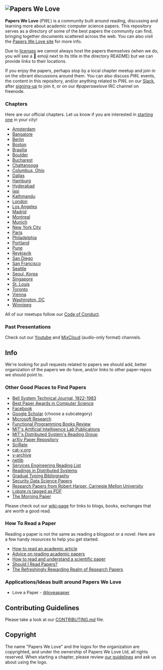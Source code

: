 ## ![Papers We Love](http://paperswelove.org/images/logo-top.svg)

**Papers We Love** (*PWL*) is a community built around reading, discussing and learning more about academic computer science papers. This repository serves as a directory of some of the best papers the community can find, bringing together documents scattered across the web. You can also visit the [Papers We Love site](http://paperswelove.org/) for more info.

Due to [licenses](https://github.com/papers-we-love/papers-we-love/blob/master/.github/CONTRIBUTING.md#respect-content-licenses) we cannot always host the papers themselves (when we do, you will see a :scroll: emoji next to its title in the directory README) but we can provide links to their locations.

If you enjoy the papers, perhaps stop by a local chapter meetup and join in on the vibrant discussions around them. You can also discuss *PWL* events, the content in this repository, and/or anything related to *PWL* on our [Slack](https://paperswelove.slack.com/messages/general/), after [signing-up](http://papersweloveslack.herokuapp.com/) to join it, or on our *#paperswelove* IRC channel on freenode. 

### Chapters

Here are our official chapters. Let us know if you are interested in [starting one](https://github.com/papers-we-love/papers-we-love/wiki/Creating-a-PWL-chapter) in your city!

* [Amsterdam](http://www.meetup.com/papers-we-love-amsterdam/)
* [Bangalore](http://www.meetup.com/Papers-we-love-Bangalore/)
* [Berlin](http://www.meetup.com/Papers-We-Love-Berlin/)
* [Boston](http://www.meetup.com/Papers-We-Love-Boston-Cambridge/)
* [Brasilia](http://www.meetup.com/papers-we-love-bsb)
* [Boulder](http://www.meetup.com/Papers-We-Love-Boulder/)
* [Bucharest](http://www.meetup.com/papers-we-love-bucharest/)
* [Chattanooga](http://www.meetup.com/Papers-We-Love-Chattanooga/)
* [Columbus, Ohio](http://www.meetup.com/Papers-We-Love-Columbus/)
* [Dallas](http://www.papersdallas.com/)
* [Hamburg](http://www.meetup.com/Papers-We-Love-Hamburg/)
* [Hyderabad](http://www.meetup.com/papers-we-love-hyderabad/)
* [Iasi](http://www.meetup.com/Papers-We-Love-Iasi/)
* [Kathmandu](https://www.facebook.com/groups/PapersWeLoveKathmandu/)
* [London](http://www.meetup.com/papers-we-love-london)
* [Los Angeles](http://www.meetup.com/papers-we-love-la)
* [Madrid](http://www.meetup.com/Papers-We-Love-Madrid/)
* [Montreal](http://www.meetup.com/Papers-We-Love-Montreal/)
* [Munich](http://www.meetup.com/Papers-We-Love-Munich/)
* [New York City](http://www.meetup.com/papers-we-love/)
* [Paris](http://www.meetup.com/Papers-We-Love-Paris/)
* [Philadelphia](http://www.meetup.com/Papers-We-Love-Philadelphia/)
* [Portland](http://www.meetup.com/Papers-We-Love-PDX/)
* [Pune](http://www.meetup.com/Doo-Things)
* [Reykjavík](http://www.meetup.com/Papers-We-Love-Reykjavik)
* [San Diego](http://www.meetup.com/Papers-We-Love-San-Diego/)
* [San Francisco](http://www.meetup.com/papers-we-love-too/)
* [Seattle](http://www.meetup.com/Papers-We-Love-Seattle/)
* [Seoul, Korea](http://www.meetup.com/seoul-tech-society)
* [Singapore](https://www.facebook.com/groups/paperswelovesg/)
* [St. Louis](http://www.meetup.com/Papers-We-Love-in-saint-louis/)
* [Toronto](http://www.meetup.com/Papers-We-Love-Toronto/)
* [Vienna](http://www.meetup.com/Papers-We-Love-Vienna/)
* [Washington, DC](http://www.meetup.com/Papers-We-Love-DC-NoVA/)
* [Winnipeg](http://www.meetup.com/Papers-We-Love-Winnipeg/)

All of our meetups follow our [Code of Conduct](CODE_OF_CONDUCT.md).

### Past Presentations

Check out our [Youtube](https://www.youtube.com/user/PapersWeLove) and [MixCloud](https://www.mixcloud.com/paperswelove/) (audio-only format) channels.

## Info

We're looking for pull requests related to papers we should add, better organization of the papers we do have, and/or links to other paper-repos we should point to.

### Other Good Places to Find Papers

* [Bell System Technical Journal, 1922-1983](https://www.alcatel-lucent.com/bell-labs-journals)
* [Best Paper Awards in Computer Science](http://jeffhuang.com/best_paper_awards.html)
* [Facebook](https://www.facebook.com/publications)
* [Google Scholar](http://scholar.google.com/citations?view_op=top_venues&hl=en&vq=eng) (choose a subcategory)
* [Microsoft Research](http://research.microsoft.com/apps/catalog/default.aspx?t=publications)
* [Functional Programming Books Review](http://alexott.net/en/fp/books/)
* [MIT's Artificial Intelligence Lab Publications](http://dspace.mit.edu/handle/1721.1/39813)
* [MIT's Distributed System's Reading Group](http://dsrg.pdos.csail.mit.edu/)
* [arXiv Paper Repository](http://arxiv.org/)
* [SciRate](https://scirate.com/)
* [cat-v.org](http://doc.cat-v.org/)
* [y-archive](http://yarchive.net/comp/index.html)
* [netlib](http://www.netlib.org/)
* [Services Engineering Reading List](https://github.com/mmcgrana/services-engineering)
* [Readings in Distributed Systems](http://christophermeiklejohn.com/distributed/systems/2013/07/12/readings-in-distributed-systems.html)
* [Gradual Typing Bibliography](http://samth.github.io/gradual-typing-bib/)
* [Security Data Science Papers](http://www.covert.io/security-datascience-papers/)
* [Research Papers from Robert Harper, Carnegie Mellon University](http://www.cs.cmu.edu/~rwh/papers.html)
* [Lobste.rs tagged as PDF](https://lobste.rs/t/pdf)
* [The Morning Paper](http://blog.acolyer.org/)

Please check out our [wiki-page](https://github.com/papers-we-love/papers-we-love/wiki/Other-Good-Sources-of-Reading-Material) for links to blogs, books, exchanges that are worth a good read.

### How To Read a Paper

Reading a paper is not the same as reading a blogpost or a novel. Here are a few handy resources to help you get started.

* [How to read an academic article](http://organizationsandmarkets.com/2010/08/31/how-to-read-an-academic-article/)
* [Advice on reading academic papers](http://www4.ncsu.edu/~akmassey/posts/2012-02-15-advice-on-reading-academic-papers.html)
* [How to read and understand a scientific paper](http://violentmetaphors.com/2013/08/25/how-to-read-and-understand-a-scientific-paper-2/)
* [Should I Read Papers?](http://michaelrbernste.in/2014/10/21/should-i-read-papers.html)
* [The Refreshingly Rewarding Realm of Research Papers](https://www.youtube.com/watch?v=8eRx5Wo3xYA)
 
### Applications/Ideas built around Papers We Love

* Love a Paper - [@loveapaper](https://twitter.com/loveapaper)

## Contributing Guidelines

Please take a look at our [CONTRIBUTING.md](https://github.com/papers-we-love/papers-we-love/blob/master/.github/CONTRIBUTING.md) file.

## Copyright

The name "Papers We Love" and the logos for the organization are copyrighted, and under the ownership of Papers We Love Ltd, all rights reserved. When starting a chapter, please review [our guidelines](https://github.com/papers-we-love/papers-we-love/wiki/Creating-a-PWL-chapter) and ask us about using the logo.
